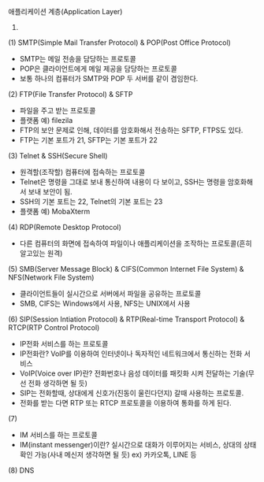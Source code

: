 애플리케이션 계층(Application Layer)

1.

(1) SMTP(Simple Mail Transfer Protocol) & POP(Post Office Protocol)

- SMTP는 메일 전송을 담당하는 프로토콜
- POP은 클라이언트에게 메일 제공을 담당하는 프로토콜
- 보통 하나의 컴퓨터가 SMTP와 POP 두 서버를 같이 겸임한다.

(2) FTP(File Transfer Protocol) & SFTP

- 파일을 주고 받는 프로토콜
- 플랫폼 예) filezila
- FTP의 보안 문제로 인해, 데이터를 암호화해서 전송하는 SFTP, FTPS도 있다.
- FTP는 기본 포트가 21, SFTP는 기본 포트가 22

(3) Telnet & SSH(Secure Shell)

- 원격할(조작할) 컴퓨터에 접속하는 프로토콜
- Telnet은 명령을 그대로 보내 통신하여 내용이 다 보이고, SSH는 명령을 암호화해서 보내 보안이 됨.
- SSH의 기본 포트는 22, Telnet의 기본 포트는 23
- 플랫폼 예) MobaXterm

(4) RDP(Remote Desktop Protocol)

- 다른 컴퓨터의 화면에 접속하여 파일이나 애플리케이션을 조작하는 프로토콜(흔히 알고있는 원격)

(5) SMB(Server Message Block) & CIFS(Common Internet File System) & NFS(Network File System)

- 클라이언트들이 실시간으로 서버에서 파일을 공유하는 프로토콜
- SMB, CIFS는 Windows에서 사용, NFS는 UNIX에서 사용

(6) SIP(Session Intiation Protocol) & RTP(Real-time Transport Protocol) & RTCP(RTP Control Protocol)

- IP전화 서비스를 하는 프로토콜
- IP전화란? VoIP를 이용하여 인터넷이나 독자적인 네트워크에서 통신하는 전화 서비스
- VoIP(Voice over IP)란? 전화번호나 음성 데이터를 패킷화 시켜 전달하는 기술(무선 전화 생각하면 될 듯)
- SIP는 전화할때, 상대에게 신호가(진동이 울린다던지) 갈때 사용하는 프로토콜.
- 전화를 받는 다면 RTP 또는 RTCP 프로토콜을 이용하여 통화를 하게 된다.

(7)

- IM 서비스를 하는 프로토콜
- IM(instant messenger)이란? 실시간으로 대화가 이루어지는 서비스, 상대의 상태 확인 가능(사내 메신저 생각하면 될 듯) ex) 카카오톡, LINE 등

(8) DNS

